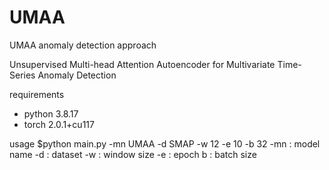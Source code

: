# UMAA
UMAA anomaly detection approach

Unsupervised Multi-head Attention Autoencoder for Multivariate Time-Series Anomaly Detection

requirements
- python 3.8.17
- torch 2.0.1+cu117

usage
$python main.py -mn UMAA -d SMAP -w 12 -e 10 -b 32
-mn : model name
-d : dataset
-w : window size
-e : epoch
b : batch size
